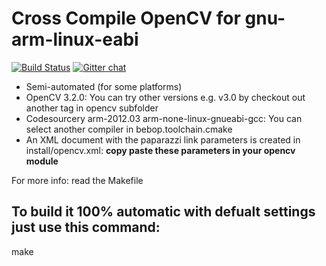 Cross Compile OpenCV for gnu-arm-linux-eabi
===========================================

[![Build Status](https://travis-ci.org/tudelft/opencv_bebop.png?branch=master)](https://travis-ci.org/tudelft/opencv_bebop) [![Gitter chat](https://badges.gitter.im/paparazzi/discuss.svg)](https://gitter.im/paparazzi/discuss)


 - Semi-automated (for some platforms)
 - OpenCV 3.2.0: You can try other versions e.g. v3.0 by checkout out another tag in opencv subfolder
 - Codesourcery arm-2012.03 arm-none-linux-gnueabi-gcc: You can select another compiler in bebop.toolchain.cmake
 - An XML document with the paparazzi link parameters is created in install/opencv.xml: **copy paste these parameters in your opencv module**

For more info: read the Makefile


To build it 100% automatic with defualt settings just use this command:
-------------------

  make


